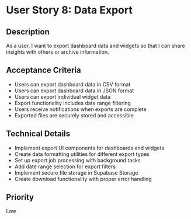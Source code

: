 # User Story 8: Data Export

## Description
As a user, I want to export dashboard data and widgets so that I can share insights with others or archive information.

## Acceptance Criteria
- Users can export dashboard data in CSV format
- Users can export dashboard data in JSON format
- Users can export individual widget data
- Export functionality includes date range filtering
- Users receive notifications when exports are complete
- Exported files are securely stored and accessible

## Technical Details
- Implement export UI components for dashboards and widgets
- Create data formatting utilities for different export types
- Set up export job processing with background tasks
- Add date range selection for export filters
- Implement secure file storage in Supabase Storage
- Create download functionality with proper error handling

## Priority
Low